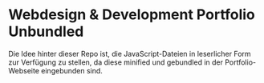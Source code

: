 # Webdesign & Development Portfolio Unbundled

Die Idee hinter dieser Repo ist, die JavaScript-Dateien in leserlicher Form zur Verfügung zu stellen, 
da diese minified und gebundled in der Portfolio-Webseite eingebunden sind. 